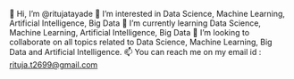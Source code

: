 
👋 Hi, I’m @ritujatayade
👀 I’m interested in Data Science, Machine Learning, Artificial Intelligence, Big Data
🌱 I’m currently learning Data Science, Machine Learning, Artificial Intelligence, Big Data
💞️ I’m looking to collaborate on all topics related to Data Science, Machine Learning, Big Data and Artificial Intelligence.
📫 You can reach me on my email id : rituja.t2699@gmail.com

